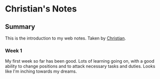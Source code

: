 # Christian's Notes

## Summary 

This is the introduction to my web notes. Taken by [Christian](https://github.com/sweetmangoes).

### Week 1

My first week so far has been good. Lots of learning going on, with a good ability to change positions and to attack necessary tasks and duties. Looks like I'm inching towards my dreams. 



